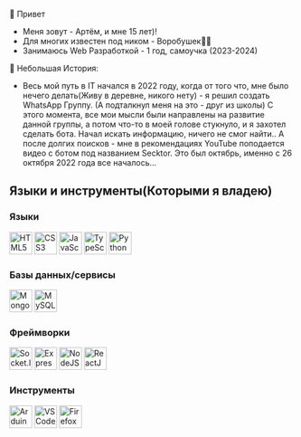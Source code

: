 👋 Привет

  - Меня зовут - Артём, и мне 15 лет)!
  - Для многих известен под ником - Воробушек🦆🦅
  - Занимаюсь Web Разработкой - 1 год, самоучка (2023-2024)
    
  🧰 Небольшая История: 
  - Весь мой путь в IT начался в 2022 году, когда от того что, мне было нечего делать(Живу в деревне, никого нету) - я решил создать WhatsApp Группу. (А подталкнул меня на это - друг из школы)
  С этого момента, все мои мысли были направлены на развитие данной группы, а потом что-то в моей голове стукнуло, и я захотел сделать бота. Начал искать информацию, ничего не смог найти.. А после долгих поисков - мне в рекомендациях YouTube поподается видео 
  с ботом под названием Secktor. Это был октябрь, именно с 26 октября 2022 года все началось... 

<h2>Языки и инструменты(Которыми я владею)</h2>

<h3>Языки</h3>
<p>
<img src="https://cdn.jsdelivr.net/gh/devicons/devicon/icons/html5/html5-original.svg" title="HTML5" width="40" height="40"/>
<img src="https://cdn.jsdelivr.net/gh/devicons/devicon/icons/css3/css3-original.svg" title="CSS3" width="40" height="40"/>
<img src="https://cdn.jsdelivr.net/gh/devicons/devicon/icons/javascript/javascript-original.svg" title="JavaScript" width="40" height="40"/>
<img src="https://cdn.jsdelivr.net/gh/devicons/devicon/icons/typescript/typescript-original.svg" title="TypeScript" width="40" height="40"/>
<img src="https://cdn.jsdelivr.net/gh/devicons/devicon/icons/python/python-original.svg" title="Python" width="40" height="40"/>
</p>

<h3>Базы данных/сервисы</h3>
<p>
<img src="https://cdn.jsdelivr.net/gh/devicons/devicon/icons/mongodb/mongodb-original.svg" title="MongoDB" width="40" height="40" />
<img src="https://cdn.jsdelivr.net/gh/devicons/devicon/icons/mysql/mysql-original.svg" title="MySQL" width="40" height="40" />
</p>

<h3>Фреймворки</h3>
<p>
<img src="https://cdn.jsdelivr.net/gh/devicons/devicon/icons/socketio/socketio-original.svg" title="Socket.IO" width="40" height="40"/>
<img src="https://cdn.jsdelivr.net/gh/devicons/devicon/icons/express/express-original.svg" title="Express.JS" width="40" height="40"/>
<img src="https://cdn.jsdelivr.net/gh/devicons/devicon/icons/nodejs/nodejs-original.svg" title="NodeJS" width="40" height="40"/>
<img src="https://cdn.jsdelivr.net/gh/devicons/devicon/icons/react/react-original-wordmark.svg" title="ReactJS" width="40" height="40"/>
</p>

<h3>Инструменты</h3>
<p>
<img src="https://cdn.jsdelivr.net/gh/devicons/devicon/icons/arduino/arduino-original.svg" title="Arduino" width="40" height="40"/>
<img src="https://cdn.jsdelivr.net/gh/devicons/devicon/icons/vscode/vscode-original.svg" title="VS Code" width="40" height="40"/>
<img src="https://cdn.jsdelivr.net/gh/devicons/devicon/icons/firefox/firefox-original.svg" title="Firefox" width="40" height="40"/>
</p>
